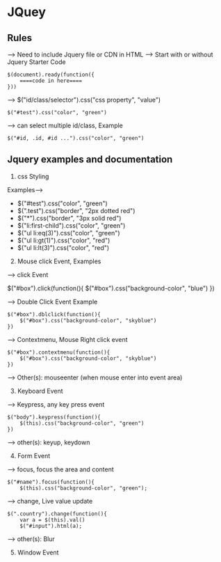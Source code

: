 # JQuey

## Rules  

--> Need to include Jquery file or CDN in HTML
--> Start with or without Jquery Starter Code
    
    $(document).ready(function({
        ====code in here====
    }))

--> $("id/class/selector").css("css property", "value")

    $("#test").css("color", "green")

--> can select multiple id/class, Example

    $("#id, .id, #id ...").css("color", "green")

## Jquery examples and documentation

1. css Styling


Examples--> 

* $("#test").css("color", "green")
* $(".test").css("border", "2px dotted red")
* $("*").css("border", "3px solid red")
* $("li:first-child").css("color", "green") 
* $("ul li:eq(3)").css("color", "green")
* $("ul li:gt(1)").css("color", "red")
* $("ul li:lt(3)").css("color", "red")

2. Mouse click Event, Examples

--> click Event

$("#box").click(function(){
        $("#box").css("background-color", "blue")
    })

--> Double Click Event Example

    $("#box").dblclick(function(){
        $("#box").css("background-color", "skyblue")
    })

--> Contextmenu, Mouse Right click event

    $("#box").contextmenu(function(){
        $("#box").css("background-color", "skyblue")
    })

--> Other(s): mouseenter (when mouse enter into event area)

3. Keyboard Event

--> Keypress, any key press event

    $("body").keypress(function(){
        $(this).css("background-color", "green")
    })

--> other(s):  keyup, keydown

4. Form Event

--> focus, focus the area and content

    $("#name").focus(function(){
        $(this).css("background-color", "green");

--> change, Live value update

    $(".country").change(function(){
        var a = $(this).val()
        $("#input").html(a);

--> other(s): Blur

5. Window Event